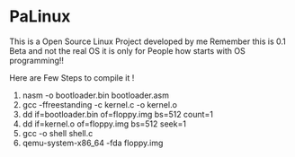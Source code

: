 # PaLinux
This is a Open Source Linux Project developed by me
Remember this is 0.1 Beta and not the real OS it is only for People how starts with
OS programming!!

Here are Few Steps to compile it !

1. nasm -o bootloader.bin bootloader.asm
2. gcc -ffreestanding -c kernel.c -o kernel.o
3. dd if=bootloader.bin of=floppy.img bs=512 count=1
4. dd if=kernel.o of=floppy.img bs=512 seek=1
5. gcc -o shell shell.c
6. qemu-system-x86_64 -fda floppy.img



